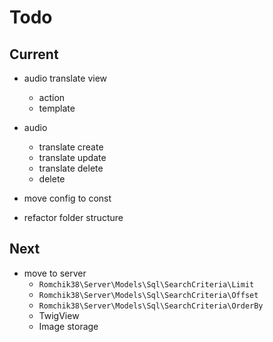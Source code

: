 # Todo

## Current

- audio translate view
  - action
  - template

- audio
  - translate create
  - translate update
  - translate delete
  - delete

- move config to const
- refactor folder structure

## Next

- move to server
  - `Romchik38\Server\Models\Sql\SearchCriteria\Limit`
  - `Romchik38\Server\Models\Sql\SearchCriteria\Offset`
  - `Romchik38\Server\Models\Sql\SearchCriteria\OrderBy`
  - TwigView
  - Image storage
  